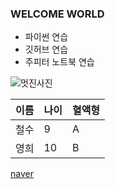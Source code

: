 ### WELCOME WORLD
- 파이썬 연습
- 깃허브 연습
- 주피터 노트북 연습

![멋진사진](https://images.unsplash.com/photo-1560237731-890b122a9b6c?fm=jpg&q=60&w=3000&ixlib=rb-4.0.3&ixid=M3wxMjA3fDB8MHxleHBsb3JlLWZlZWR8MXx8fGVufDB8fHx8fA%3D%3D)

이름 | 나이 | 혈액형
---|---|---
철수 | 9 | A
영희 | 10 | B

[naver](https://www.naver.com/)